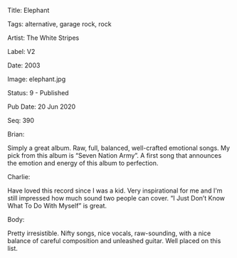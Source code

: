 Title:  Elephant

Tags:   alternative, garage rock, rock

Artist: The White Stripes

Label:  V2

Date:   2003

Image:  elephant.jpg

Status: 9 - Published

Pub Date: 20 Jun 2020

Seq:    390

Brian: 

Simply a great album. Raw, full, balanced, well-crafted emotional songs. My pick from this album is “Seven Nation Army”. A first song that announces the emotion and energy of this album to perfection.


Charlie: 

Have loved this record since I was a kid. Very inspirational for me and I'm still impressed how much sound two people can cover. “I Just Don’t Know What To Do With Myself” is great.


Body: 

Pretty irresistible. Nifty songs, nice vocals, raw-sounding, with a nice balance of careful composition and unleashed guitar. Well placed on this list. 

